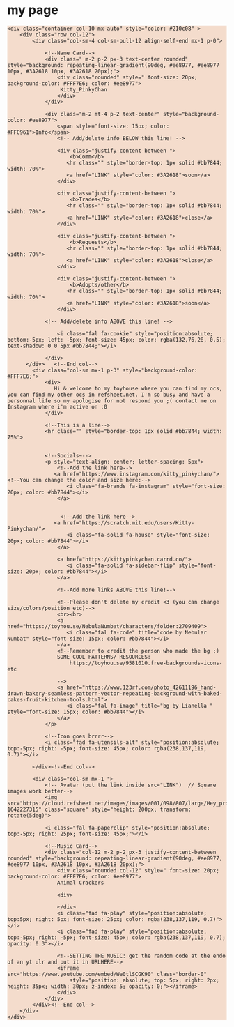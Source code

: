 # my page

<div class="container-fluid py-2 px-4 m-0" style="background-color:#f4dccc; background-image: url('https://previews.123rf.com/images/lianella/lianella1507/lianella150700017/42611196-hand-drawn-bakery-seamless-pattern-vector-repeating-background-with-baked-cakes-fruit-kitchen-tools.jpg'); background-size: 300px; font-family: Garamond">
    
    <div class="container col-10 mx-auto" style="color: #210c08" >
        <div class="row col-12">
            <div class="col-sm-4 col-sm-pull-12 align-self-end mx-1 p-0">
                
                <!--Name Card-->
                <div class=" m-2 p-2 px-3 text-center rounded" style="background: repeating-linear-gradient(90deg, #ee8977, #ee8977 10px, #3A2618 10px, #3A2618 20px);">
                    <div class="rounded" style=" font-size: 20px; background-color: #FFF7E6; color: #ee8977">
                     Kitty_PinkyChan                
                    </div>
                </div>
                
                <div class="m-2 mt-4 p-2 text-center" style="background-color: #ee8977">
                    <span style="font-size: 15px; color: #FFC961">Info</span>  
                    <!-- Add/delete info BELOW this line! --> 
                    
                    <div class="justify-content-between ">
                        <b>Comm</b>
                       <hr class="" style="border-top: 1px solid #bb7844; width: 70%">
                       <a href="LINK" style="color: #3A2618">soon</a>
                    </div>
                    
                    <div class="justify-content-between ">
                        <b>Trades</b>
                       <hr class="" style="border-top: 1px solid #bb7844; width: 70%">
                       <a href="LINK" style="color: #3A2618">close</a>
                    </div>
                    
                    <div class="justify-content-between ">
                        <b>Requests</b>
                       <hr class="" style="border-top: 1px solid #bb7844; width: 70%">
                       <a href="LINK" style="color: #3A2618">close</a>
                    </div>
                    
                    <div class="justify-content-between ">
                        <b>Adopts/other</b>
                       <hr class="" style="border-top: 1px solid #bb7844; width: 70%">
                       <a href="LINK" style="color: #3A2618">soon</a>
                    </div>
                    
                <!-- Add/delete info ABOVE this line! -->  
                
                    <i class="fal fa-cookie" style="position:absolute; bottom:-5px; left: -5px; font-size: 45px; color: rgba(132,76,28, 0.5); text-shadow: 0 0 5px #bb7844;"></i>
                
                </div>
          </div>   <!--End col-->
            <div class="col-sm mx-1 p-3" style="background-color: #FFF7E6;">
                <div>
                   Hi & welcome to my toyhouse where you can find my ocs, you can find my other ocs in refsheet.net. I'm so busy and have a personnal life so my apologise for not respond you ;( contact me on Instagram where i'm active on :0
                </div>
                
                <!--This is a line-->
                <hr class="" style="border-top: 1px solid #bb7844; width: 75%">
                
                
                <!--Socials~-->
                <p style="text-align: center; letter-spacing: 5px">
                    <!--Add the link here-->
                   <a href="https://www.instagram.com/kitty_pinkychan/"> <!--You can change the color and size here:-->
                       <i class="fa-brands fa-instagram" style="font-size: 20px; color: #bb7844"></i>
                    </a> 
                    
                    
                     <!--Add the link here-->
                   <a href="https://scratch.mit.edu/users/Kitty-Pinkychan/">
                       <i class="fa-solid fa-house" style="font-size: 20px; color: #bb7844"></i>
                    </a>
                    
                    <a href="https://kittypinkychan.carrd.co/">
                       <i class="fa-solid fa-sidebar-flip" style="font-size: 20px; color: #bb7844"></i>
                    </a>
                    
                    <!--Add more links ABOVE this line!-->
                    
                    <!--Please don't delete my credit <3 (you can change size/colors/position etc)-->
                    <br><br>
                    <a href="https://toyhou.se/NebulaNumbat/characters/folder:2709409">
                       <i class="fal fa-code" title="code by Nebular Numbat" style="font-size: 15px; color: #bb7844"></i>
                    </a>
                    <!--Remember to credit the person who made the bg ;)
                    SOME COOL PATTERNS/ RESOURCES:
                        https://toyhou.se/9581010.free-backgrounds-icons-etc
                    
                    -->
                    <a href="https://www.123rf.com/photo_42611196_hand-drawn-bakery-seamless-pattern-vector-repeating-background-with-baked-cakes-fruit-kitchen-tools.html">
                       <i class="fal fa-image" title="bg by Lianella " style="font-size: 15px; color: #bb7844"></i>
                    </a>
                </p>
                
                <!--Icon goes brrrr-->
                <i class="fad fa-utensils-alt" style="position:absolute; top:-5px; right: -5px; font-size: 45px; color: rgba(238,137,119, 0.7)"></i>
                
            </div><!--End col-->
            
            <div class="col-sm mx-1 ">
                <!-- Avatar (put the link inside src="LINK")  // Square images work better-->
                <img src="https://cloud.refsheet.net/images/images/001/098/807/large/Hey_profile_side.png?1642227315" class="square" style="height: 200px; transform: rotate(5deg)">
                
                <i class="fal fa-paperclip" style="position:absolute; top:-5px; right: 25px; font-size: 45px;"></i>
                
                <!--Music Card-->
                <div class="col-12 m-2 p-2 px-3 justify-content-between rounded" style="background: repeating-linear-gradient(90deg, #ee8977, #ee8977 10px, #3A2618 10px, #3A2618 20px);">
                    <div class="rounded col-12" style=" font-size: 20px; background-color: #FFF7E6; color: #ee8977">
                    Animal Crackers
                    
                    <div>
                        
                    </div>
                    <i class="fad fa-play" style="position:absolute; top:5px; right: 5px; font-size: 25px; color: rgba(238,137,119, 0.7)"></i>
                    <i class="fad fa-play" style="position:absolute; top:-5px; right: -5px; font-size: 45px; color: rgba(238,137,119, 0.7); opacity: 0.3"></i>
                    
                    <!--SETTING THE MUSIC: get the random code at the endo of an yt ulr and put it in URLHERE-->
                    <iframe src="https://www.youtube.com/embed/We0tlSCGK90" class="border-0" 
                        style="position: absolute; top: 5px; right: 2px; height: 35px; width: 30px; z-index: 5; opacity: 0;"></iframe>
                    </div>
                </div>
            </div><!--End col-->
        </div>
    </div>
    
    
</div>
